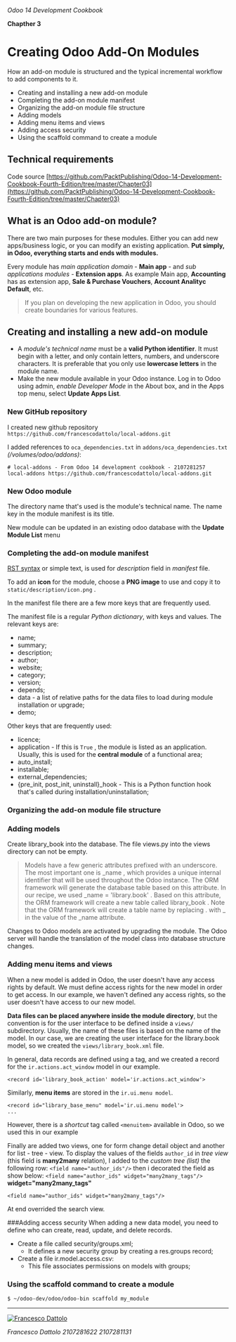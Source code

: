 *Odoo 14 Development Cookbook*

**Chapther 3**

# Creating Odoo Add-On Modules

How an add-on module is structured and the typical incremental workflow to add components to it. 
- Creating and installing a new add-on module
- Completing the add-on module manifest
- Organizing the add-on module file structure
- Adding models
- Adding menu items and views
- Adding access security
- Using the scaffold command to create a module

## Technical requirements
Code source
[https://github.com/PacktPublishing/Odoo-14-Development-Cookbook-Fourth-Edition/tree/master/Chapter03](https://github.com/PacktPublishing/Odoo-14-Development-Cookbook-Fourth-Edition/tree/master/Chapter03)

## What is an Odoo add-on module?
There are two main purposes for these modules. Either you can add new apps/business logic, or you can modify an existing application. **Put simply, in Odoo, everything starts and ends with modules.**

Every module has *main application domain* - **Main app** - and *sub applications modules* - **Extension apps**. As example Main app, **Accounting** has as extension app, **Sale & Purchase Vouchers**, **Account Analityc Default**, etc.

>If you plan on developing the new application in Odoo, you should create boundaries for various features.

## Creating and installing a new add-on module
- A *module's technical name* must be a **valid Python identifier**. It must begin with a letter, and only contain letters, numbers, and underscore characters. It is preferable that you only use **lowercase letters** in the module name.
- Make the new module available in your Odoo instance. Log in to Odoo using admin, *enable Developer Mode* in the About box, and in the Apps top menu, select **Update Apps List**.

### New GitHub repository
I created new github repository `https://github.com/francescodattolo/local-addons.git`

I added references to `oca_dependencies.txt` in `addons/oca_dependencies.txt` *(/volumes/odoo/addons)*: 

```
# local-addons - From Odoo 14 development cookbook - 2107281257
local-addons https://github.com/francescodattolo/local-addons.git
```

### New Odoo module
The directory name that's used is the module's technical name. The name key in the module manifest is its title.

New module can be updated in an existing odoo database with the **Update Module List** menu

### Completing the add-on module manifest
[RST syntax](https://docutils.sourceforge.io/docs/user/rst/quickstart.html) or simple text, is used for *description* field in *manifest* file. 

To add an **icon** for the module, choose a **PNG image** to use and copy it to `static/description/icon.png` .

In the manifest file there are a few more keys that are frequently used.

The manifest file is a regular *Python dictionary*, with keys and values. The relevant keys are:

- name;
- summary;
- description;
- author;
- website;
- category;
- version;
- depends;
- data - a list of relative paths for the data files to load during module installation or upgrade;
- demo;

Other keys that are frequently used:

- licence;
- application - If this is `True` , the module is listed as an application. Usually, this is used for the **central module** of a functional area;
- auto_install;
- installable;
- external_dependencies;
- {pre_init, post_init, uninstall}_hook - This is a Python function hook that's called during installation/uninstallation;


### Organizing the add-on module file structure
### Adding models
Create library_book into the database.
The file views.py into the views directory can not be empty.

>Models have a few generic attributes prefixed with an underscore. The most important one is _name , which provides a unique internal identifier that will be used throughout the Odoo instance. The ORM framework will generate the database table based on this attribute. In our recipe, we used _name = 'library.book' . Based on this attribute, the ORM framework will create a new table called library_book . Note that the ORM framework will create a table name by replacing . with _ in the value of the _name attribute.

Changes to Odoo models are activated by upgrading the module. The Odoo server will handle the translation of the model class into database structure changes.

### Adding menu items and views
When a new model is added in Odoo, the user doesn't have any access rights by default.
We must define access rights for the new model in order to get access. In our example, we haven't defined any access rights, so the user doesn't have access to our new model.


**Data files can be placed anywhere inside the module directory**, but the convention is for the user interface to be defined inside a `views/` subdirectory. Usually, the name of these files is based on the name of the model. In our case, we are creating the user interface for the library.book model, so we created the `views/library_book.xml` file.

In general, data records are defined using a <record> tag, and we created a record for the `ir.actions.act_window` model in our example.
```
<record id='library_book_action' model='ir.actions.act_window'>
```

Similarly, **menu items** are stored in the `ir.ui.menu model`.
```
<record id="library_base_menu" model='ir.ui.menu model'>
...
```
However, there is a *shortcut* tag called `<menuitem>` available in Odoo, so we used this in our example

Finally are added two views, one for form change detail object and another for list - tree - view.
To display the values of the fields `author_id` in *tree view* (this field is **many2many** relation), I added to the *custom tree (list)* the following row:
`<field name="author_ids"/>`
then i decorated the field as show below:
`<field name="author_ids" widget="many2many_tags"/>`
**widget="many2many_tags"**
                

```
<field name="author_ids" widget="many2many_tags"/>
```

At end overrided the search view.

###Adding access security
When adding a new data model, you need to define who can create, read, update, and delete records.

- Create a file called security/groups.xml;
    - It defines a new security group by creating a res.groups record;
- Create a file ir.model.access.csv:
    - This file associates permissions on models with groups;

### Using the scaffold command to create a module
```$ ~/odoo-dev/odoo/odoo-bin scaffold my_module```






---

[![Francesco Dattolo](https://i0.wp.com/www.francescodattolo.it/wp-content/uploads/2019/09/cropped-francescodattolo-free_hand-logo-1.png)](https://francescodattolo.it)

*Francesco Dattolo*
*2107281622*
*2107281131*